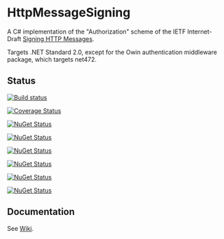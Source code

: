 # HttpMessageSigning

A C# implementation of the "Authorization" scheme of the IETF Internet-Draft [Signing HTTP Messages](https://tools.ietf.org/html/draft-cavage-http-signatures-12).

Targets .NET Standard 2.0, except for the Owin authentication middleware package, which targets net472.

## Status

[![Build status](https://ci.appveyor.com/api/projects/status/d8fdl40nfj62ed1v?svg=true)](https://ci.appveyor.com/project/DavidLievrouw/httpmessagesigning)

[![Coverage Status](https://coveralls.io/repos/github/DavidLievrouw/HttpMessageSigning/badge.svg?branch=master)](https://coveralls.io/github/DavidLievrouw/HttpMessageSigning?branch=master)

[![NuGet Status](https://img.shields.io/nuget/v/Dalion.HttpMessageSigning?label=nuget%20Dalion.HttpMessageSigning)](https://www.nuget.org/packages/Dalion.HttpMessageSigning/)

[![NuGet Status](https://img.shields.io/nuget/v/Dalion.HttpMessageSigning.Signing?label=nuget%20Dalion.HttpMessageSigning.Signing)](https://www.nuget.org/packages/Dalion.HttpMessageSigning.Signing/)

[![NuGet Status](https://img.shields.io/nuget/v/Dalion.HttpMessageSigning.Verification?label=nuget%20Dalion.HttpMessageSigning.Verification)](https://www.nuget.org/packages/Dalion.HttpMessageSigning.Verification/)

[![NuGet Status](https://img.shields.io/nuget/v/Dalion.HttpMessageSigning.Verification.AuthenticationScheme?label=nuget%20Dalion.HttpMessageSigning.Verification.AuthenticationScheme)](https://www.nuget.org/packages/Dalion.HttpMessageSigning.Verification.AuthenticationScheme/)

[![NuGet Status](https://img.shields.io/nuget/v/Dalion.HttpMessageSigning.Verification.Owin?label=nuget%20Dalion.HttpMessageSigning.Verification.Owin)](https://www.nuget.org/packages/Dalion.HttpMessageSigning.Verification.Owin/)

[![NuGet Status](https://img.shields.io/nuget/v/Dalion.HttpMessageSigning.Verification.MongoDb?label=nuget%20Dalion.HttpMessageSigning.Verification.MongoDb)](https://www.nuget.org/packages/Dalion.HttpMessageSigning.Verification.MongoDb/)

## Documentation

See [Wiki](https://github.com/DavidLievrouw/HttpMessageSigning/wiki).
